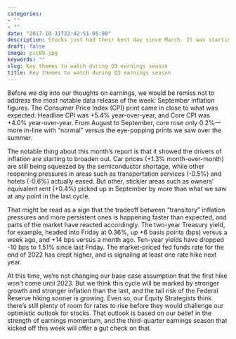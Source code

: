 ```yaml
---
categories:
- ""
- ""
date: "2017-10-31T22:42:51-05:00"
description: Stocks just had their best day since March. It was starting to seem like investors had cabin fever, given it’s been 29 trading days since the S&P 500’s last new record close – the longest such streak since autumn of 2020. 
draft: false
image: pic09.jpg
keywords: ""
slug: Key themes to watch during Q3 earnings season
title: Key themes to watch during Q3 earnings season
---
```

Before we dig into our thoughts on earnings, we would be remiss not to address the most notable data release of the week: September inflation figures. The Consumer Price Index (CPI) print came in close to what was expected: Headline CPI was +5.4% year-over-year, and Core CPI was +4.0% year-over-year. From August to September, core rose only 0.2%—more in-line with “normal” versus the eye-popping prints we saw over the summer.

The notable thing about this month’s report is that it showed the drivers of inflation are starting to broaden out. Car prices (+1.3% month-over-month) are still being squeezed by the semiconductor shortage, while other reopening pressures in areas such as transportation services (-0.5%) and hotels (-0.6%) actually eased. But other, stickier areas such as owners’ equivalent rent (+0.4%) picked up in September by more than what we saw at any point in the last cycle.

That might be read as a sign that the tradeoff between “transitory” inflation pressures and more persistent ones is happening faster than expected, and parts of the market have reacted accordingly. The two-year Treasury yield, for example, headed into Friday at 0.36%, up +6 basis points (bps) versus a week ago, and +14 bps versus a month ago. Ten-year yields have dropped -10 bps to 1.51% since last Friday. The market-priced fed funds rate for the end of 2022 has crept higher, and is signaling at least one rate hike next year.

At this time, we’re not changing our base case assumption that the first hike won’t come until 2023. But we think this cycle will be marked by stronger growth and stronger inflation than the last, and the tail risk of the Federal Reserve hiking sooner is growing. Even so, our Equity Strategists think there’s still plenty of room for rates to rise before they would challenge our optimistic outlook for stocks. That outlook is based on our belief in the strength of earnings momentum, and the third-quarter earnings season that kicked off this week will offer a gut check on that.